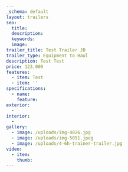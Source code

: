 ```yaml
---
_schema: default
layout: trailers
seo:
  title:
  description:
  keywords:
  image:
trailer_title: Test Trailer JB
trailer_type: Equipment to Haul
description: Test Test
price: 123,000
features:
  - item: Test
  - item: ''
specifications:
  - name:
    feature:
exterior:
  -
interior:
  -
gallery:
  - image: /uploads/img-4826.jpg
  - image: /uploads/img-5051.jpeg
  - image: /uploads/4-6h-trainer-trailer.jpg
video:
  - item:
    thumb:
---
```

